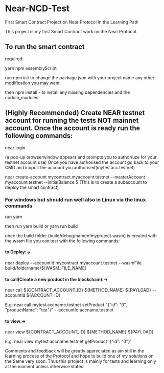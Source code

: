 # Near-NCD-Test

First Smart Contract Project on Near Protocol In the Learning Path

This project is my first Smart Contract work on the Near Protocol.

## To run the smart contract
required:

yarn
npm
assemblyScript

run npm init to change the package.json with your project name any other modification you may want

then npm install - to install any missing dependencies and the nodule_modules

## (Highly Recommended) Create NEAR testnet account for running the tests NOT mainnet account. Once the account is ready run the following commands:

near login 

(a pop-up browserwindow appears and prompts you to authoriuze for your testnet account use)
Once you have authorised the account go back to your CMD and inopuit the account you authorised(mytestacc.testnet)
  
near create-account mycontract.myaccount.testnet --masterAccount myaccount.testnet --initialBalance 5
(This is to create a subaccount to deploy the smart contract)

### For windows but should run well also in Linux via the linux commands
run yarn

then run yarn build or yarn run build

once the build folder (build/debug/nameofmyproject.wasm) is created with the wasm file you can test with the following commands:

#### to Deploy:->

near deploy --accountId mycontract.myaccount.testnet --wasmFile build/foldername/${WASM_FILE_NAME}

#### to call(Create a new product in the blockchain):->

near call \${CONTRACT_ACCOUNT_ID} \${METHOD_NAME} \${PAYLOAD}  --accountId \${ACCOUNT_ID}

E.g: near call mytest.accname.testnet setProduct "{\"id\": \"0\", \"productName\": \"tea\"}" --accountId accname.testnet

#### to view:->

near view \${CONTRACT_ACCOUNT_ID} \${METHOD_NAME} \${PAYLOAD}

E.g: near view mytest.accname.testnet getProduct '{\"id\": \"0\"}'


Comments and feedback will be greatly appreciated as am still in the learning process of the Protocol and hope to build one of my solutions on the Same very soon. Thus this prtoject is mainly for tests and learning only at the moment unless otherwise stated
